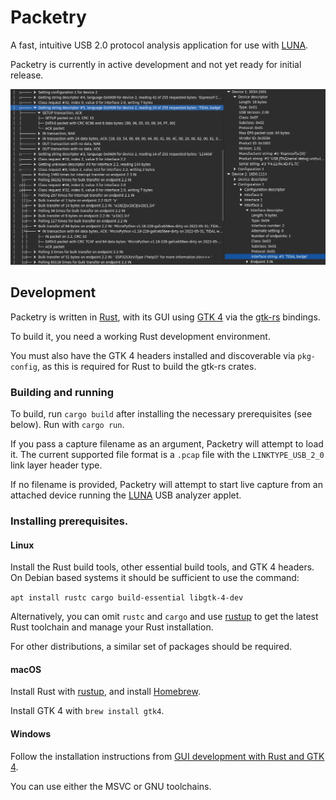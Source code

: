 # Packetry

A fast, intuitive USB 2.0 protocol analysis application for use with [LUNA](https://github.com/greatscottgadgets/luna).

Packetry is currently in active development and not yet ready for initial release.

![Screenshot of Packetry](screenshot.png)

## Development

Packetry is written in [Rust](https://rust-lang.org/), with its GUI using [GTK 4](https://gtk.org) via the [gtk-rs](https://gtk-rs.org/) bindings.

To build it, you need a working Rust development environment.

You must also have the GTK 4 headers installed and discoverable via `pkg-config`, as this is required for Rust to build the gtk-rs crates.

### Building and running

To build, run `cargo build` after installing the necessary prerequisites (see below). Run with `cargo run`.

If you pass a capture filename as an argument, Packetry will attempt to load it. The current supported file format is a `.pcap` file with the `LINKTYPE_USB_2_0` link layer header type.

If no filename is provided, Packetry will attempt to start live capture from an attached device running the [LUNA](https://github.com/greatscottgadgets/luna) USB analyzer applet.

### Installing prerequisites.

#### Linux

Install the Rust build tools, other essential build tools, and GTK 4 headers. On Debian based systems it should be sufficient to use the command:

`apt install rustc cargo build-essential libgtk-4-dev`

Alternatively, you can omit `rustc` and `cargo` and use [rustup](https://rustup.rs/) to get the latest Rust toolchain and manage your Rust installation.

For other distributions, a similar set of packages should be required.

#### macOS

Install Rust with [rustup](https://rustup.rs/), and install [Homebrew](https://brew.sh/).

Install GTK 4 with `brew install gtk4`.

#### Windows

Follow the installation instructions from [GUI development with Rust and GTK 4](https://gtk-rs.org/gtk4-rs/stable/latest/book/installation_windows.html).

You can use either the MSVC or GNU toolchains.
